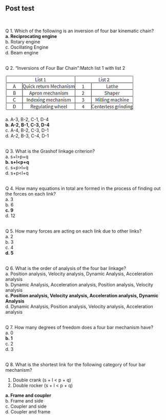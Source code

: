 ## Post test
<br>

Q 1. Which of the following is an inversion of four bar kinematic chain?<br>
<b>a. Reciprocating engine</b><br>
b. Rotary engine<br>
c. Oscillating Engine<br>
d. Beam engine<br><br>

Q 2. “Inversions of Four Bar Chain”:Match list 1 with list 2<br>

![alt text](images/posttest1.png)<br>

a. A-3, B-2, C-1, D-4<br>
<b>b. A-2, B-1, C-3, D-4</b><br>
c. A-4, B-2, C-3, D-1<br>
d. A-2, B-3, C-4, D-1<br><br>

Q 3. What is the Grashof linkage criterion?<br>
a. s+l>p+q<br>
<b>b. s+l<p+q</b><br>
c. s+p>l+q<br>
d. s+p<l+q<br><br>

Q 4. How many equations in total are formed in the process of finding out the forces on each link?<br>
a. 3<br>
b. 6<br>
<b>c. 9</b><br>
d. 12<br><br>

Q 5. How many forces are acting on each link due to other links?<br>
a. 2<br>
b. 3<br>
c. 4<br>
<b>d. 5</b><br><br>

Q 6. What is the order of analysis of the four bar linkage?<br>
a. Position analysis, Velocity analysis, Dynamic Analysis, Acceleration analysis<br>
b. Dynamic Analysis, Acceleration analysis, Position analysis, Velocity analysis<br>
<b>c. Position analysis, Velocity analysis, Acceleration analysis, Dynamic Analysis</b><br>
d. Dynamic Analysis, Position analysis, Velocity analysis, Acceleration analysis<br><br>


Q 7. How many degrees of freedom does a four bar mechanism have?<br>
a. 0<br>
<b>b. 1</b><br>
c. 2<br>
d. 3<br><br>

Q 8. What is the shortest link for the following category of four bar mechanism?<br>
1.  Double crank (s + l < p + q)
2.  Double rocker (s + l < p + q)<br>

<b>a. Frame and coupler</b><br>
b. Frame and side<br>
c. Coupler and side<br>
d. Coupler and frame<br><br>
